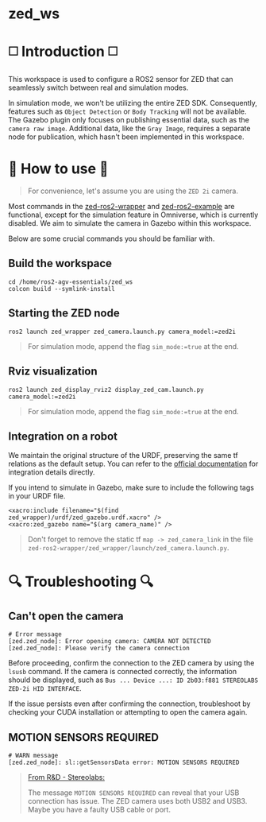 # zed_ws

# ◻️ Introduction ◻️

This workspace is used to configure a ROS2 sensor for ZED that can seamlessly switch between real and simulation modes.

In simulation mode, we won't be utilizing the entire ZED SDK. Consequently, features such as `Object Detection` or `Body Tracking` will not be available. The Gazebo plugin  only focuses on publishing essential data, such as the `camera raw image`. Additional data, like the `Gray Image`, requires a separate node for publication, which hasn't been implemented in this workspace.

# 🚩 How to use 🚩

> For convenience, let's assume you are using the `ZED 2i` camera.

Most commands in the [zed-ros2-wrapper](https://github.com/stereolabs/zed-ros2-wrapper) and [zed-ros2-example](https://github.com/stereolabs/zed-ros2-examples/tree/master) are functional, except for the simulation feature in Omniverse, which is currently disabled. We aim to simulate the camera in Gazebo within this workspace.

Below are some crucial commands you should be familiar with.

## Build the workspace

```bash=
cd /home/ros2-agv-essentials/zed_ws
colcon build --symlink-install
```

## Starting the ZED node

```bash=
ros2 launch zed_wrapper zed_camera.launch.py camera_model:=zed2i
```

> For simulation mode, append the flag `sim_mode:=true` at the end.

## Rviz visualization

```bash=
ros2 launch zed_display_rviz2 display_zed_cam.launch.py camera_model:=zed2i
```

> For simulation mode, append the flag `sim_mode:=true` at the end.

## Integration on a robot

We maintain the original structure of the URDF, preserving the same tf relations as the default setup. You can refer to the [official documentation](https://www.stereolabs.com/docs/ros2/ros2-robot-integration) for integration details directly. 

If you intend to simulate in Gazebo, make sure to include the following tags in your URDF file.

```xml=
<xacro:include filename="$(find zed_wrapper)/urdf/zed_gazebo.urdf.xacro" />
<xacro:zed_gazebo name="$(arg camera_name)" />
```

> Don't forget to remove the static tf `map -> zed_camera_link` in the file  
> `zed-ros2-wrapper/zed_wrapper/launch/zed_camera.launch.py`.

# 🔍 Troubleshooting 🔍

## Can't open the camera

```bash=
# Error message
[zed.zed_node]: Error opening camera: CAMERA NOT DETECTED
[zed.zed_node]: Please verify the camera connection
```

Before proceeding, confirm the connection to the ZED camera by using the `lsusb` command. If the camera is connected correctly, the information should be displayed, such as `Bus ... Device ...: ID 2b03:f881 STEREOLABS ZED-2i HID INTERFACE`.

If the issue persists even after confirming the connection, troubleshoot by checking your CUDA installation or attempting to open the camera again.

## MOTION SENSORS REQUIRED

```bash=
# WARN message
[zed.zed_node]: sl::getSensorsData error: MOTION SENSORS REQUIRED
```

> [From R&D - Stereolabs:](https://community.stereolabs.com/t/motion-sensors-required/2336)
> 
> The message `MOTION SENSORS REQUIRED` can reveal that your USB connection has issue. The ZED camera uses both USB2 and USB3. Maybe you have a faulty USB cable or port.
